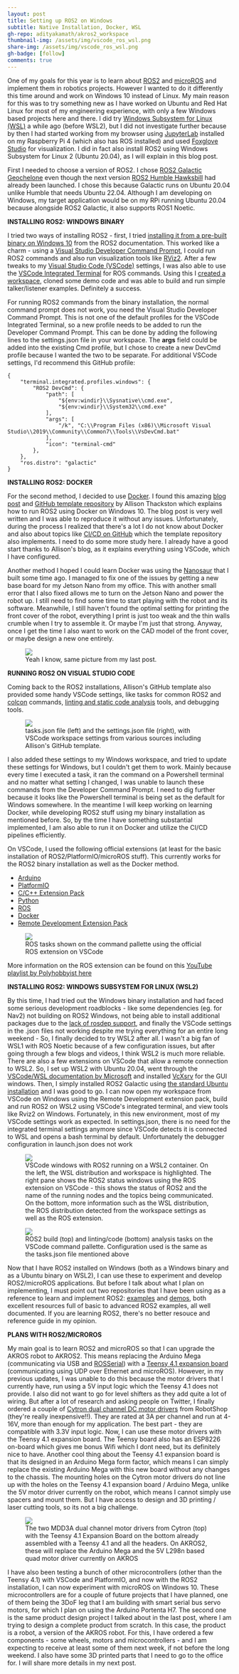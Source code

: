 ```yaml
---
layout: post
title: Setting up ROS2 on Windows
subtitle: Native Installation, Docker, WSL
gh-repo: adityakamath/akros2_workspace
thumbnail-img: /assets/img/vscode_ros_wsl.png
share-img: /assets/img/vscode_ros_wsl.png
gh-badge: [follow]
comments: true
---
```


One of my goals for this year is to learn about [ROS2](https://docs.ros.org/) and [microROS](https://micro.ros.org/) and implement them in robotics projects. However I wanted to do it differently this time around and work on Windows 10 instead of Linux. My main reason for this was to try something new as I have worked on Ubuntu and Red Hat Linux for most of my engineering experience, with only a few Windows based projects here and there. I did try [Windows Subsystem for Linux (WSL)](https://docs.microsoft.com/en-us/windows/wsl/about) a while ago (before WSL2), but I did not investigate further because by then I had started working from my browser using [JupyterLab](https://jupyterlab.readthedocs.io/en/stable/) installed on my Raspberry Pi 4 (which also has ROS installed) and used [Foxglove Studio](https://foxglove.dev/) for visualization. I did in fact also install ROS2 using Windows Subsystem for Linux 2 (Ubuntu 20.04), as I will explain in this blog post.

First I needed to choose a version of ROS2. I chose [ROS2 Galactic Geochelone](https://docs.ros.org/en/foxy/Releases/Release-Galactic-Geochelone.html) even though the next version [ROS2 Humble Hawksbill](https://docs.ros.org/en/foxy/Releases/Release-Humble-Hawksbill.html) had already been launched. I chose this because Galactic runs on Ubuntu 20.04 unlike Humble that needs Ubuntu 22.04. Although I am developing on Windows, my target application would be on my RPi running Ubuntu 20.04 because alongside ROS2 Galactic, it also supports ROS1 Noetic. 

**INSTALLING ROS2: WINDOWS BINARY**

I tried two ways of installing ROS2 - first, I tried [installing it from a pre-built binary on Windows 10](https://docs.ros.org/en/galactic/Installation/Windows-Install-Binary.html) from the ROS2 documentation. This worked like a charm - using a [Visual Studio Developer Command Prompt](https://docs.microsoft.com/en-us/visualstudio/ide/reference/command-prompt-powershell?view=vs-2022), I could run ROS2 commands and also run visualization tools like [RViz2](https://github.com/ros2/rviz). After a few tweaks to my [Visual Studio Code (VSCode)](https://code.visualstudio.com/) settings, I was also able to use the [VSCode Integrated Terminal](https://code.visualstudio.com/docs/editor/integrated-terminal) for ROS commands. Using this I [created a workspace](https://docs.ros.org/en/galactic/Tutorials/Workspace/Creating-A-Workspace.html), cloned some demo code and was able to build and run simple talker/listener examples. Definitely a success. 

For running ROS2 commands from the binary installation, the normal command prompt does not work, you need the Visual Studio Developer Command Prompt. This is not one of the default profiles for the VSCode Integrated Terminal, so a new profile needs to be added to run the Developer Command Prompt. This can be done by adding the following lines to the settings.json file in your workspace. The **args** field could be added into the existing Cmd profile, but I chose to create a new DevCmd profile because I wanted the two to be separate. For additional VSCode settings, I'd recommend this GitHub profile: 

```
{
    "terminal.integrated.profiles.windows": {
        "ROS2 DevCmd": {
            "path": [
                "${env:windir}\\Sysnative\\cmd.exe",
                "${env:windir}\\System32\\cmd.exe"
            ],
            "args": [
                "/k", "C:\\Program Files (x86)\\Microsoft Visual Studio\\2019\\Community\\Common7\\Tools\\VsDevCmd.bat"
            ],
            "icon": "terminal-cmd"
        },
    },
    "ros.distro": "galactic"
}
```

**INSTALLING ROS2: DOCKER**
  
For the second method, I decided to use [Docker](https://www.docker.com/). I found this amazing [blog post](https://www.allisonthackston.com/articles/vscode-docker-ros2.html) and [GitHub template repository](https://github.com/athackst/vscode_ros2_workspace) by Allison Thackston which explains how to run ROS2 using Docker on Windows 10. The blog post is very well written and I was able to reproduce it without any issues. Unfortunately, during the process I realized that there's a lot I do not know about Docker and also about topics like [CI/CD on GitHub](https://resources.github.com/ci-cd/) which the template repository also implements. I need to do some more study here. I already have a good start thanks to Allison's blog, as it explains everything using VSCode, which I have configured.

Another method I hoped I could learn Docker was using the [Nanosaur](https://nanosaur.ai) that I built some time ago. I managed to fix one of the issues by getting a new base board for my Jetson Nano from my office. This with another small error that I also fixed allows me to turn on the Jetson Nano and power the robot up. I still need to find some time to start playing with the robot and its software. Meanwhile, I still haven't found the optimal setting for printing the front cover of the robot, everything I print is just too weak and the thin walls crumble when I try to assemble it. Or maybe I'm just that strong. Anyway, once I get the time I also want to work on the CAD model of the front cover, or maybe design a new one entirely. 

<figure class="aligncenter">
	<img src="https://adityakamath.github.io/assets/img/misc_nanosaur.jpg"/>
	<figcaption>Yeah I know, same picture from my last post. </figcaption>
</figure>

**RUNNING ROS2 ON VISUAL STUDIO CODE**

Coming back to the ROS2 installations, Allison's GitHub template also provided some handy VSCode settings, like tasks for common ROS2 and [colcon](https://colcon.readthedocs.io/en/released/) commands, [linting and static code analysis](https://docs.ros.org/en/galactic/Contributing/Developer-Guide.html#linters-and-static-analysis) tools, and debugging tools. 

<figure class="aligncenter">
	<img src="https://adityakamath.github.io/assets/img/vscode_ros_settings.png"/>
	<figcaption>tasks.json file (left) and the settings.json file (right), with VSCode workspace settings from various sources including Allison's GitHub template.</figcaption>
</figure>

I also added these settings to my Windows workspace, and tried to update these settings for Windows, but I couldn't get them to work. Mainly because every time I executed a task, it ran the command on a Powershell terminal and no matter what setting I changed, I was unable to launch these commands from the Developer Command Prompt. I need to dig further because it looks like the Powershell terminal is being set as the default for Windows somewhere. In the meantime I will keep working on learning Docker, while developing ROS2 stuff using my binary installation as mentioned before. So, by the time I have something substantial implemented, I am also able to run it on Docker and utilize the CI/CD pipelines efficiently. 

On VSCode, I used the following official extensions (at least for the basic installation of ROS2/PlatformIO/microROS stuff). This currently works for the ROS2 binary installation as well as the Docker method.
  
* [Arduino](https://marketplace.visualstudio.com/items?itemName=vsciot-vscode.vscode-arduino)
* [PlatformIO](https://marketplace.visualstudio.com/items?itemName=platformio.platformio-ide)
* [C/C++ Extension Pack](https://marketplace.visualstudio.com/items?itemName=ms-vscode.cpptools-extension-pack)
* [Python](https://marketplace.visualstudio.com/items?itemName=ms-python.python)
* [ROS](https://marketplace.visualstudio.com/items?itemName=ms-iot.vscode-ros)
* [Docker](https://marketplace.visualstudio.com/items?itemName=ms-azuretools.vscode-docker)
* [Remote Development Extension Pack](https://marketplace.visualstudio.com/items?itemName=ms-vscode-remote.vscode-remote-extensionpack)

<figure class="aligncenter">
	<img src="https://adityakamath.github.io/assets/img/vscode_ros_extension_palette.png"/>
	<figcaption>ROS tasks shown on the command pallette using the official ROS extension on VSCode</figcaption>
</figure>

More information on the ROS extension can be found on this [YouTube playlist by Polyhobbyist here](https://www.youtube.com/watch?v=PBbEhRf8QjE&list=PL2dJBq8ig-vihvDVw-D5zAYOArTMIX0FA)
  
**INSTALLING ROS2: WINDOWS SUBSYSTEM FOR LINUX (WSL2)**  

By this time, I had tried out the Windows binary installation and had faced some serious development roadblocks - like some dependencies (eg. for Nav2) not building on ROS2 Windows, not being able to install additional packages due to the [lack of rosdep support](https://github.com/ros-infrastructure/rosdep/issues/733), and finally the VSCode settings in the .json files not working despite me trying everything for an entire long weekend - So, I finally decided to try WSL2 after all. I wasn't a big fan of WSL1 with ROS Noetic because of a few configuration issues, but after going through a few blogs and videos, I think WSL2 is much more reliable. There are also a few extensions on VSCode that allow a remote connection to WSL2. So, I set up WSL2 with Ubuntu 20.04, went through the [VSCode/WSL documentation by Microsoft](https://docs.microsoft.com/en-us/windows/wsl/tutorials/wsl-vscode) and installed [VcXsrv](https://sourceforge.net/projects/vcxsrv/) for the GUI windows. Then, I simply installed ROS2 Galactic using [the standard Ubuntu installation](https://docs.ros.org/en/galactic/Installation/Ubuntu-Install-Debians.html) and I was good to go. I can now open my workspace from VSCode on Windows using the Remote Development extension pack, build and run ROS2 on WSL2 using VSCode's integrated terminal, and view tools like Rviz2 on Windows. Fortunately, in this new environment, most of my VSCode settings work as expected. In settings.json, there is no need for the integrated terminal settings anymore since VSCode detects it is connected to WSL and opens a bash terminal by default. Unfortunately the debugger configuration in launch.json does not work

<figure class="aligncenter">
	<img src="https://adityakamath.github.io/assets/img/vscode_ros_wsl.png"/>
	<figcaption>VSCode windows with ROS2 running on a WSL2 container. On the left, the WSL distribution and workspace is highlighted. The right pane shows the ROS2 status windows using the ROS extension on VSCode - this shows the status of ROS2 and the name of the running nodes and the topics being communicated. On the bottom, more information such as the WSL distribution, the ROS distribution detected from the workspace settings as well as the ROS extension.</figcaption>
</figure>

<figure class="aligncenter">
	<img src="https://adityakamath.github.io/assets/img/vscode_ros_tasks.png"/>
	<figcaption>ROS2 build (top) and linting/code (bottom) analysis tasks on the VSCode command pallette. Configuration used is the same as the tasks.json file mentioned above</figcaption>
</figure>

Now that I have ROS2 installed on Windows (both as a Windows binary and as a Ubuntu binary on WSL2), I can use these to experiment and develop ROS2/microROS applications. But before I talk about what I plan on implementing, I must point out two repositories that I have been using as a reference to learn and implement ROS2: [examples](https://github.com/ros2/examples) and [demos](https://github.com/ros2/demos), both excellent resources full of basic to advanced ROS2 examples, all well documented. If you are learning ROS2, there's no better resouce and reference guide in my opinion. 

**PLANS WITH ROS2/MICROROS**

My main goal is to learn ROS2 and microROS so that I can upgrade the AKROS robot to AKROS2. This means replacing the Arduino Mega (communicating via USB and [ROSSerial](http://wiki.ros.org/rosserial)) with a [Teensy 4.1 expansion board](https://www.tindie.com/products/cburgess129/arduino-teensy41-teensy-41-expansion-board/) (communicating using UDP over Ethernet and microROS). However, in my previous updates, I was unable to do this because the motor drivers that I currently have, run using a 5V input logic which the Teensy 4.1 does not provide. I also did not want to go for level shifters as they add quite a lot of wiring. But after a lot of research and asking people on Twitter, I finally ordered a couple of [Cytron dual channel DC motor drivers](https://www.robotshop.com/en/cytron-3a-4-16v-dual-channel-dc-motor-driver.html) from RobotShop (they're really inexpensive!!). They are rated at 3A per channel and run at 4-16V, more than enough for my application. The best part - they are compatible with 3.3V input logic. Now, I can use these motor drivers with the Teensy 4.1 expansion board. The Teensy board also has an ESP8226 on-board which gives me bonus Wifi which I dont need, but its definitely nice to have. Another cool thing about the Teensy 4.1 expansion board is that its designed in an Arduino Mega form factor, which means I can simply replace the existing Arduino Mega with this new board without any changes to the chassis. The mounting holes on the Cytron motor drivers do not line up with the holes on the Teensy 4.1 expansion board / Arduino Mega, unlike the 5V motor driver currently on the robot, which means I cannot simply use spacers and mount them. But I have access to design and 3D printing / laser cutting tools, so its not a big challenge. 

<figure class="aligncenter">
	<img src="https://adityakamath.github.io/assets/img/akros2_teensy_motor_drivers.png"/>
	<figcaption>The two MDD3A dual channel motor drivers from Cytron (top) with the Teensy 4.1 Expansion Board on the bottom already assembled with a Teensy 4.1 and all the headers. On AKROS2, these will replace the Arduino Mega and the 5V L298n based quad motor driver currently on AKROS</figcaption>
</figure>

I have also been testing a bunch of other microcontrollers (other than the Teensy 4.1) with VSCode and PlatformIO, and now with the ROS2 installation, I can now experiment with microROS on Windows 10. These microcontrollers are for a couple of future projects that I have planned, one of them being the 3DoF leg that I am building with smart serial bus servo motors, for which I plan on using the Arduino Portenta H7. The second one is the same product design project I talked about in the last post, where I am trying to design a complete product from scratch. In this case, the product is a robot, a version of the AKROS robot. For this, I have ordered a few components - some wheels, motors and microcontrollers - and I am expecting to receive at least some of them next week, if not before the long weekend. I also have some 3D printed parts that I need to go to the office for. I will share more details in my next post.
